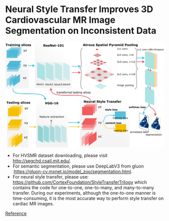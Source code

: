 # Neural Style Transfer Improves 3D Cardiovascular MR Image Segmentation on Inconsistent Data

![](img/bitmap.png)

* For HVSMR dataset downloading, please visit http://segchd.csail.mit.edu/.
* For semantic segmentation, please use DeepLabV3 from gluon :https://gluon-cv.mxnet.io/model_zoo/segmentation.html.
* For neural style transfer, please use: https://github.com/CortexFoundation/StyleTransferTrilogy which contains the code for one-to-one, one-to-many, and many-to-many transfer. During our experiments, although the one-to-one manner is time-consuming, it is the most accurate way to perform style transfer on cardiac MR images.

[Reference](https://link.springer.com/chapter/10.1007/978-3-030-32245-8_15)
